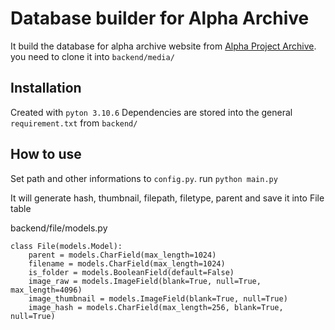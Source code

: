 Database builder for Alpha Archive
==============================

It build the database for alpha archive website from [Alpha Project Archive](https://github.com/The-Alpha-Project/Alpha-Project-Archive). you need to clone it into `backend/media/`

Installation
-----------

Created with `pyton 3.10.6`
Dependencies are stored into the general `requirement.txt` from `backend/`

How to use
-----------

Set path and other informations to `config.py`.
run `python main.py`

It will generate hash, thumbnail, filepath, filetype, parent and save it into File table

backend/file/models.py
```
class File(models.Model):
    parent = models.CharField(max_length=1024)
    filename = models.CharField(max_length=1024)
    is_folder = models.BooleanField(default=False)
    image_raw = models.ImageField(blank=True, null=True, max_length=4096)
    image_thumbnail = models.ImageField(blank=True, null=True)
    image_hash = models.CharField(max_length=256, blank=True, null=True)
```